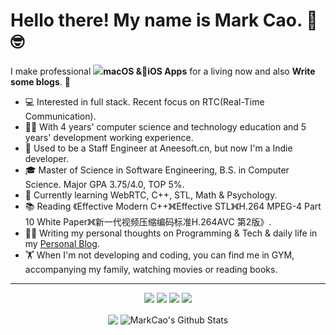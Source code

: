 # Hello there! My name is Mark Cao. 👋 🤓

I make professional **![](https://img.shields.io/badge/mac%20os-000000?style=for-the-badge&logo=macos&logoColor=F0F0F0)macOS &📱iOS Apps** for a living now and also **Write some blogs**. 🌈    

* 💻   Interested in full stack. Recent focus on RTC(Real-Time Communication).
* 👨‍🎓   With 4 years' computer science and technology education and 5 years' development working experience.
* 💼   Used to be a Staff Engineer at Aneesoft.cn, but now I'm a Indie developer.
* 🎓   Master of Science in Software Engineering, B.S. in Computer Science. Major GPA 3.75/4.0, TOP 5%.
* 🌱   Currently learning WebRTC, C++, STL, Math & Psychology.
* 📚   Reading 《Effective Modern C++》《Effective STL》《H.264 MPEG-4 Part 10 White Paper》《新一代视频压缩编码标准H.264AVC 第2版》.
* ✍🏻   Writing my personal thoughts on Programming & Tech & daily life in my [Personal Blog](https://naivertc.top/).
* 🏋   When I'm not developing and coding, you can find me in GYM, accompanying my family, watching movies or reading books.

<hr>
<p align="center">
<img src="https://img.shields.io/badge/WebRTC%20-%23FF6F00.svg?&style=for-the-badge&logo=WebRTC&logoColor=white" /> <img src="https://img.shields.io/badge/swift-F54A2A?style=for-the-badge&logo=swift&logoColor=white"/> <img src="https://img.shields.io/badge/javascript%20-%23323330.svg?&style=for-the-badge&logo=javascript&logoColor=%23F7DF1E"/> <img src="https://img.shields.io/badge/C++%20-%2300599C.svg?&style=for-the-badge&logo=C%2B%2B&ogoColor=white"/>
</p>

<p align=center>  
  <img align="center" src="https://github-readme-stats.vercel.app/api/top-langs/?username=industriousonesoft&hide_langs_below=1&theme=dracula&line_height=27&layout=compact" />
  <img align="center" src="https://github-readme-stats.vercel.app/api?username=industriousonesoft&show_icons=true&theme=dracula&count_private=true&include_all_commits=true&line_height=21&hide=stars" alt="MarkCao's Github Stats" />
</p>






